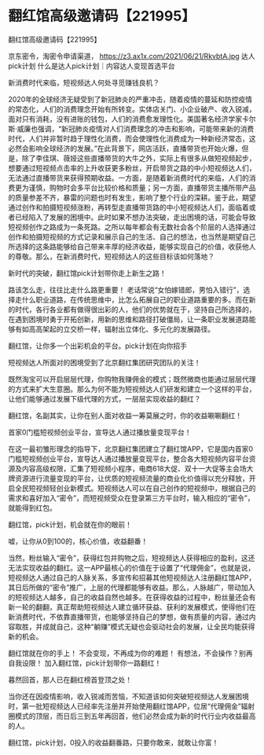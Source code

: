 # 翻红馆高级邀请码【221995】
翻红馆高级邀请码【221995】

京东密令，淘密令申请渠道，
https://z3.ax1x.com/2021/06/21/RkvbtA.jpg
达人pick计划
什么是达人pick计划｜内容达人变现首选平台

新消费时代来临，短视频达人何处寻觅赚钱良机？
                
2020年的全球经济无疑受到了新冠肺炎的严重冲击，随着疫情的蔓延和防控疫情的常态化，人们的消费理念开始有所转变。实体店关门、小企业破产、收入锐减，面对只有消耗，没有进账的钱包，人们的消费愈发理性化。美国著名经济学家卡尔斯·威廉也强调，“新冠肺炎疫情对人们消费理念的冲击和影响，可能带来新的消费时代，人们并非暂时趋于理性化消费，而会使理性化消费成为一种新经济常态，这必然会影响全球经济的发展。”在此背景下，网店活跃，直播带货也开始火爆，但是，除了李佳琪、薇娅这些直播带货的大牛之外，实际上有很多从做短视频起步，想要通过短视频点击率的上升收获更多粉丝，开启带货之路的中小短视频达人们，无法通过直播带货来获得预期收益。一方面，是随着新消费时代的来临，人们的消费更为谨慎，购物时会多平台比较价格和质量；另一方面，直播带货主播所带产品的质量参差不齐，暴雷的问题也时有发生，影响了整个行业的深耕。鉴于此，期望通过创作和拍摄短视频涨粉，再转型走直播带货路的中小短视频达人们，面临着或者已经陷入了发展的困境中。此时如果不想办法突破，走出困境的话，可能会导致短视频创作之路成为一条死路。之所以每年都会有无数社会各个阶层的人选择通过创作和拍摄短视频的方式记录和展示自己的生活、自己的想法，也当然是期望自己所选择的这条路能够给自己带来丰厚的经济收益，能够实现自己的价值，收获他人的尊敬。那么，在新消费时代，短视频达人的这些目标该如何落地？

新时代的突破，翻红馆pick计划带你走上新生之路！

路该怎么走，往往比走什么路更重要！
老话常说“女怕嫁错郎，男怕入错行”，选择走什么职业道路，在传统思维中，比怎么拓展自己的职业道路重要的多。而在新的时代，各行各业都有做得很出彩的人，他们的优势就在于，坚持自己所选择的，在遇到困境时勇于开拓创新，用新的思维和路径打破僵局，让一条职业发展道路能够有如高高架起的立交桥一样，辐射出立体化、多元化的发展路径。

翻红馆，让你多一个出彩机会的平台。pick计划在向你招手

短视频达人所面对的困境受到了北京翻红集团研究团队的关注！
                                        
既然淘宝可以开启层层代理，你购物我赚佣金的模式；既然微商也能通过层层代理的方式来扩大生意圈。那么为何不能为短视频达人们研发和建立一个这样的平台，让他们能够通过发展下级代理的方式，一层层实现收益的翻红？

翻红馆，名副其实，让你在别人面对收益一筹莫展之时，你的收益唰唰翻红！

首家0门槛短视频创业平台，宣导达人通过播放量变现平台！
                                    
在这一最初雏形理念的指导下，北京翻红集团建立了翻红馆APP，它是国内首家0门槛短视频创业平台，宣导达人通过播放量变现平台，整合各大短视频内容平台资源及内容高级权限，汇集了短视频小程序，电商618大促、双十一大促等主会场大牌资源进行流量变现的平台，让优质的短视频流量的商业化价值得以充分释放，开启全民短视频轻创业新模式。短视频达人可以在自己创作的短视频中，根据自己的需求和喜好加入“密令”，而短视频受众在登录第三方平台时，输入相应的“密令”，就能得到红包。

翻红馆，pick计划，机会就在你的眼前！

嘘，让你从0到100的，核心价值，收益翻番！
                                            
当然，粉丝输入“密令”，获得红包并购物之后，短视频达人获得相应的盈利，这还无法实现收益的翻红。这一APP最核心的价值在于设置了“代理佣金”，也就是说，短视频达人通过自己的人脉关系，多宣传和招募其他短视频达人注册翻红馆APP，其日后所做的“密令”推广，上层的代理都能够有收益。那么，人脉越广，带动加入的短视频达人越多，自己的收益自然也越多。在获得收益的过程中，粉丝量还会有新一轮的翻翻，真正帮助短视频达人建立循环获益、获利的发展模式，使得他们在新消费时代，不依靠直播带货，也能够坚持自己的梦想，做有质量的内容，通过内容取胜，并成就自己，这种“躺赚”模式无疑也会驱动社会的发展，让全民均能获得新的机会。

翻红馆就在你的手上！
不会变现，不再成为你的难题！
有想法，不会操作？别再自我设限！
加入翻红馆，pick计划带你一路翻红！

暮然回首，那人已在翻红榜首登顶之处！

当你还在因疫情影响，收入锐减而苦恼，不知道该如何突破短视频达人发展困境时，第一批短视频达人已经率先注册并开始使用翻红馆APP，位居“代理佣金”辐射圈模式的顶层，而日后三到五年再回首，他们必然会成为新的时代行业内收益最高的人。

翻红馆，pick计划，0投入的收益翻番路，只要你敢来，就敢让你富！

